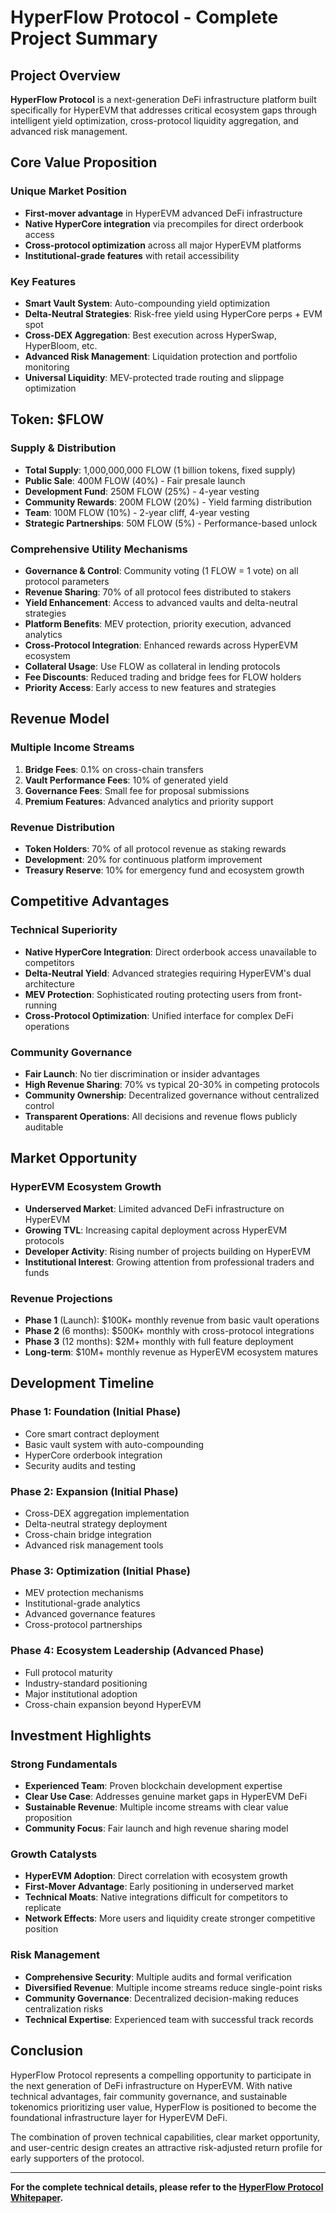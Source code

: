 # HyperFlow Protocol - Complete Project Summary

## Project Overview

**HyperFlow Protocol** is a next-generation DeFi infrastructure platform built specifically for HyperEVM that addresses critical ecosystem gaps through intelligent yield optimization, cross-protocol liquidity aggregation, and advanced risk management.

## Core Value Proposition

### Unique Market Position
- **First-mover advantage** in HyperEVM advanced DeFi infrastructure
- **Native HyperCore integration** via precompiles for direct orderbook access
- **Cross-protocol optimization** across all major HyperEVM platforms
- **Institutional-grade features** with retail accessibility

### Key Features
- **Smart Vault System**: Auto-compounding yield optimization
- **Delta-Neutral Strategies**: Risk-free yield using HyperCore perps + EVM spot
- **Cross-DEX Aggregation**: Best execution across HyperSwap, HyperBloom, etc.
- **Advanced Risk Management**: Liquidation protection and portfolio monitoring
- **Universal Liquidity**: MEV-protected trade routing and slippage optimization

## Token: $FLOW

### Supply & Distribution
- **Total Supply**: 1,000,000,000 FLOW (1 billion tokens, fixed supply)
- **Public Sale**: 400M FLOW (40%) - Fair presale launch
- **Development Fund**: 250M FLOW (25%) - 4-year vesting
- **Community Rewards**: 200M FLOW (20%) - Yield farming distribution
- **Team**: 100M FLOW (10%) - 2-year cliff, 4-year vesting
- **Strategic Partnerships**: 50M FLOW (5%) - Performance-based unlock

### Comprehensive Utility Mechanisms
- **Governance & Control**: Community voting (1 FLOW = 1 vote) on all protocol parameters
- **Revenue Sharing**: 70% of all protocol fees distributed to stakers
- **Yield Enhancement**: Access to advanced vaults and delta-neutral strategies
- **Platform Benefits**: MEV protection, priority execution, advanced analytics
- **Cross-Protocol Integration**: Enhanced rewards across HyperEVM ecosystem
- **Collateral Usage**: Use FLOW as collateral in lending protocols
- **Fee Discounts**: Reduced trading and bridge fees for FLOW holders
- **Priority Access**: Early access to new features and strategies

## Revenue Model

### Multiple Income Streams
1. **Bridge Fees**: 0.1% on cross-chain transfers
2. **Vault Performance Fees**: 10% of generated yield
3. **Governance Fees**: Small fee for proposal submissions
4. **Premium Features**: Advanced analytics and priority support

### Revenue Distribution
- **Token Holders**: 70% of all protocol revenue as staking rewards
- **Development**: 20% for continuous platform improvement
- **Treasury Reserve**: 10% for emergency fund and ecosystem growth

## Competitive Advantages

### Technical Superiority
- **Native HyperCore Integration**: Direct orderbook access unavailable to competitors
- **Delta-Neutral Yield**: Advanced strategies requiring HyperEVM's dual architecture
- **MEV Protection**: Sophisticated routing protecting users from front-running
- **Cross-Protocol Optimization**: Unified interface for complex DeFi operations

### Community Governance
- **Fair Launch**: No tier discrimination or insider advantages
- **High Revenue Sharing**: 70% vs typical 20-30% in competing protocols
- **Community Ownership**: Decentralized governance without centralized control
- **Transparent Operations**: All decisions and revenue flows publicly auditable

## Market Opportunity

### HyperEVM Ecosystem Growth
- **Underserved Market**: Limited advanced DeFi infrastructure on HyperEVM
- **Growing TVL**: Increasing capital deployment across HyperEVM protocols
- **Developer Activity**: Rising number of projects building on HyperEVM
- **Institutional Interest**: Growing attention from professional traders and funds

### Revenue Projections
- **Phase 1** (Launch): $100K+ monthly revenue from basic vault operations
- **Phase 2** (6 months): $500K+ monthly with cross-protocol integrations
- **Phase 3** (12 months): $2M+ monthly with full feature deployment
- **Long-term**: $10M+ monthly revenue as HyperEVM ecosystem matures

## Development Timeline

### Phase 1: Foundation (Initial Phase)
- Core smart contract deployment
- Basic vault system with auto-compounding
- HyperCore orderbook integration
- Security audits and testing

### Phase 2: Expansion (Initial Phase)
- Cross-DEX aggregation implementation
- Delta-neutral strategy deployment
- Cross-chain bridge integration
- Advanced risk management tools

### Phase 3: Optimization (Initial Phase)
- MEV protection mechanisms
- Institutional-grade analytics
- Advanced governance features
- Cross-protocol partnerships

### Phase 4: Ecosystem Leadership (Advanced Phase)
- Full protocol maturity
- Industry-standard positioning
- Major institutional adoption
- Cross-chain expansion beyond HyperEVM

## Investment Highlights

### Strong Fundamentals
- **Experienced Team**: Proven blockchain development expertise
- **Clear Use Case**: Addresses genuine market gaps in HyperEVM DeFi
- **Sustainable Revenue**: Multiple income streams with clear value proposition
- **Community Focus**: Fair launch and high revenue sharing model

### Growth Catalysts
- **HyperEVM Adoption**: Direct correlation with ecosystem growth
- **First-Mover Advantage**: Early positioning in underserved market
- **Technical Moats**: Native integrations difficult for competitors to replicate
- **Network Effects**: More users and liquidity create stronger competitive position

### Risk Management
- **Comprehensive Security**: Multiple audits and formal verification
- **Diversified Revenue**: Multiple income streams reduce single-point risks
- **Community Governance**: Decentralized decision-making reduces centralization risks
- **Technical Expertise**: Experienced team with successful track records

## Conclusion

HyperFlow Protocol represents a compelling opportunity to participate in the next generation of DeFi infrastructure on HyperEVM. With native technical advantages, fair community governance, and sustainable tokenomics prioritizing user value, HyperFlow is positioned to become the foundational infrastructure layer for HyperEVM DeFi.

The combination of proven technical capabilities, clear market opportunity, and user-centric design creates an attractive risk-adjusted return profile for early supporters of the protocol.

---

**For the complete technical details, please refer to the [HyperFlow Protocol Whitepaper](https://clockerwork02.github.io).**
